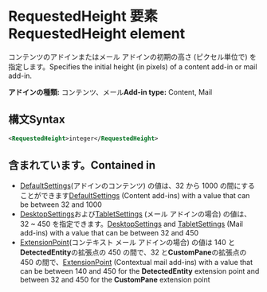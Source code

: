 # <a name="requestedheight-element"></a><span data-ttu-id="63ab6-101">RequestedHeight 要素</span><span class="sxs-lookup"><span data-stu-id="63ab6-101">RequestedHeight element</span></span>

<span data-ttu-id="63ab6-102">コンテンツのアドインまたはメール アドインの初期の高さ (ピクセル単位で) を指定します。</span><span class="sxs-lookup"><span data-stu-id="63ab6-102">Specifies the initial height (in pixels) of a content add-in or mail add-in.</span></span> 

<span data-ttu-id="63ab6-103">**アドインの種類:** コンテンツ、メール</span><span class="sxs-lookup"><span data-stu-id="63ab6-103">**Add-in type:** Content, Mail</span></span>

## <a name="syntax"></a><span data-ttu-id="63ab6-104">構文</span><span class="sxs-lookup"><span data-stu-id="63ab6-104">Syntax</span></span>

```XML
<RequestedHeight>integer</RequestedHeight>
```

## <a name="contained-in"></a><span data-ttu-id="63ab6-105">含まれています。</span><span class="sxs-lookup"><span data-stu-id="63ab6-105">Contained in</span></span>

- <span data-ttu-id="63ab6-106">[DefaultSettings](defaultsettings.md)(アドインのコンテンツ) の値は、32 から 1000 の間にすることができます</span><span class="sxs-lookup"><span data-stu-id="63ab6-106">[DefaultSettings](defaultsettings.md) (Content add-ins) with a value that can be between 32 and 1000</span></span>
- <span data-ttu-id="63ab6-107">[DesktopSettings](desktopsettings.md)および[TabletSettings](tabletsettings.md) (メール アドインの場合) の値は、32 ~ 450 を指定できます。</span><span class="sxs-lookup"><span data-stu-id="63ab6-107">[DesktopSettings](desktopsettings.md) and [TabletSettings](tabletsettings.md) (Mail add-ins) with a value that can be between 32 and 450</span></span>
- <span data-ttu-id="63ab6-108">[ExtensionPoint](extensionpoint.md)(コンテキスト メール アドインの場合) の値は 140 と**DetectedEntity**の拡張点の 450 の間で、32 と**CustomPane**の拡張点の 450 の間で、</span><span class="sxs-lookup"><span data-stu-id="63ab6-108">[ExtensionPoint](extensionpoint.md) (Contextual mail add-ins) with a value that can be between 140 and 450 for the **DetectedEntity** extension point and between 32 and 450 for the **CustomPane** extension point</span></span>